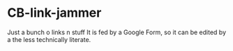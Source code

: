 # CB-link-jammer
Just a bunch o links n stuff
It is fed by a Google Form, so it can be edited by a the less technically literate.
